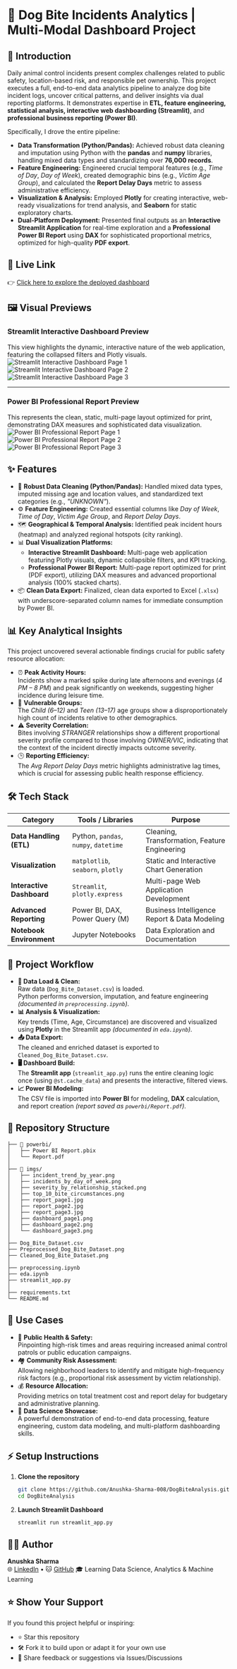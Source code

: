 # 🐶 Dog Bite Incidents Analytics | Multi-Modal Dashboard Project 

## 📖 Introduction  
Daily animal control incidents present complex challenges related to public safety, location-based risk, and responsible pet ownership.
This project executes a full, end-to-end data analytics pipeline to analyze dog bite incident logs, uncover critical patterns, and deliver insights via dual reporting platforms.
It demonstrates expertise in **ETL, feature engineering, statistical analysis, interactive web dashboarding (Streamlit)**, and **professional business reporting (Power BI)**. 

Specifically, I drove the entire pipeline:
- **Data Transformation (Python/Pandas):** Achieved robust data cleaning and imputation using Python with the **pandas** and **numpy** libraries, handling mixed data types and standardizing over **76,000 records**.
- **Feature Engineering:** Engineered crucial temporal features (e.g., *Time of Day*, *Day of Week*), created demographic bins (e.g., *Victim Age Group*), and calculated the **Report Delay Days** metric to assess administrative efficiency.
- **Visualization & Analysis:** Employed **Plotly** for creating interactive, web-ready visualizations for trend analysis, and **Seaborn** for static exploratory charts.
- **Dual-Platform Deployment:** Presented final outputs as an **Interactive Streamlit Application** for real-time exploration and a **Professional Power BI Report** using **DAX** for sophisticated proportional metrics, optimized for high-quality **PDF export**.

## 🔗 Live Link  
👉 [Click here to explore the deployed dashboard](http) 

## 🖼️ Visual Previews
### Streamlit Interactive Dashboard Preview
This view highlights the dynamic, interactive nature of the web application, featuring the collapsed filters and Plotly visuals.
![Streamlit Interactive Dashboard Page 1](imgs/dashboard_page1.png)
![Streamlit Interactive Dashboard Page 2](imgs/dashboard_page2.png)
![Streamlit Interactive Dashboard Page 3](imgs/dashboard_page3.png)

---

### Power BI Professional Report Preview
This represents the clean, static, multi-page layout optimized for print, demonstrating DAX measures and sophisticated data visualization.
![Power BI Professional Report Page 1](imgs/report_page1.jpg)
![Power BI Professional Report Page 2](imgs/report_page2.jpg)
![Power BI Professional Report Page 3](imgs/report_page3.jpg)

## ✨ Features  
- 🧹 **Robust Data Cleaning (Python/Pandas):** Handled mixed data types, imputed missing age and location values, and standardized text categories (e.g., *"UNKNOWN"*).
- ⚙️ **Feature Engineering:** Created essential columns like *Day of Week*, *Time of Day*, *Victim Age Group*, and *Report Delay Days*.
- 🗺️ **Geographical & Temporal Analysis:** Identified peak incident hours (heatmap) and analyzed regional hotspots (city ranking).
- 📊 **Dual Visualization Platforms:**
  - **Interactive Streamlit Dashboard:** Multi-page web application featuring Plotly visuals, dynamic collapsible filters, and KPI tracking.  
  - **Professional Power BI Report:** Multi-page report optimized for print (PDF export), utilizing DAX measures and advanced proportional analysis (100% stacked charts).
- 📦 **Clean Data Export:** Finalized, clean data exported to Excel (`.xlsx`) with underscore-separated column names for immediate consumption by Power BI.

## 📊 Key Analytical Insights
This project uncovered several actionable findings crucial for public safety resource allocation:
- ⏰ **Peak Activity Hours:**  
  Incidents show a marked spike during late afternoons and evenings (*4 PM – 8 PM*) and peak significantly on weekends, suggesting higher incidence during leisure time.
- 🧒 **Vulnerable Groups:**  
  The *Child (6–12)* and *Teen (13–17)* age groups show a disproportionately high count of incidents relative to other demographics.
- ⚠️ **Severity Correlation:**  
  Bites involving *STRANGER* relationships show a different proportional severity profile compared to those involving *OWNER/VIC*, indicating that the context of the incident directly impacts outcome severity.
- 🕒 **Reporting Efficiency:**  
  The *Avg Report Delay Days* metric highlights administrative lag times, which is crucial for assessing public health response efficiency.

## 🛠️ Tech Stack  
| **Category**              | **Tools / Libraries**                                  | **Purpose**                                            |
|----------------------------|--------------------------------------------------------|--------------------------------------------------------|
| **Data Handling (ETL)**    | Python, `pandas`, `numpy`, `datetime`                 | Cleaning, Transformation, Feature Engineering          |
| **Visualization**          | `matplotlib`, `seaborn`, `plotly`                     | Static and Interactive Chart Generation                |
| **Interactive Dashboard**  | `Streamlit`, `plotly.express`                         | Multi-page Web Application Development                 |
| **Advanced Reporting**     | Power BI, DAX, Power Query (M)                        | Business Intelligence Report & Data Modeling           |
| **Notebook Environment**   | Jupyter Notebooks                                     | Data Exploration and Documentation                     |


## 🔄 Project Workflow
- **📂 Data Load & Clean:**  
  Raw data (`Dog_Bite_Dataset.csv`) is loaded.  
  Python performs conversion, imputation, and feature engineering *(documented in `preprocessing.ipynb`).*
- **📊 Analysis & Visualization:**  
  Key trends (Time, Age, Circumstance) are discovered and visualized using **Plotly** in the Streamlit app *(documented in `eda.ipynb`).*
- **📤 Data Export:**  
  The cleaned and enriched dataset is exported to `Cleaned_Dog_Bite_Dataset.csv`.
- **🖥️ Dashboard Build:**  
  The **Streamlit app** (`streamlit_app.py`) runs the entire cleaning logic once (using `@st.cache_data`) and presents the interactive, filtered views.
- **📈 Power BI Modeling:**  
  The CSV file is imported into **Power BI** for modeling, **DAX** calculation, and report creation *(report saved as `powerbi/Report.pdf`).*

## 📂 Repository Structure  
```
├── 📁 powerbi/
│   ├── Power BI Report.pbix
│   └── Report.pdf
│
├── 📁 imgs/
│   ├── incident_trend_by_year.png
│   ├── incidents_by_day_of_week.png
│   ├── severity_by_relationship_stacked.png
│   ├── top_10_bite_circumstances.png
│   ├── report_page1.jpg
│   ├── report_page2.jpg
│   ├── report_page3.jpg
│   ├── dashboard_page1.png
│   ├── dashboard_page2.png
│   └── dashboard_page3.png
│
├── Dog_Bite_Dataset.csv
├── Preprocessed_Dog_Bite_Dataset.png
├── Cleaned_Dog_Bite_Dataset.png
│
├── preprocessing.ipynb
├── eda.ipynb
├── streamlit_app.py
│
├── requirements.txt
└── README.md
```

## 🎯 Use Cases  
- 🏥 **Public Health & Safety:**  
  Pinpointing high-risk times and areas requiring increased animal control patrols or public education campaigns.
- 🏘️ **Community Risk Assessment:**  
  Allowing neighborhood leaders to identify and mitigate high-frequency risk factors (e.g., proportional risk assessment by victim relationship).
- 💰 **Resource Allocation:**  
  Providing metrics on total treatment cost and report delay for budgetary and administrative planning.
- 💼 **Data Science Showcase:**  
  A powerful demonstration of end-to-end data processing, feature engineering, custom data modeling, and multi-platform dashboarding skills.

## ⚡ Setup Instructions  
1. **Clone the repository**  
   ```bash
   git clone https://github.com/Anushka-Sharma-008/DogBiteAnalysis.git
   cd DogBiteAnalysis
   ```
2. **Launch Streamlit Dashboard**
   ```
   streamlit run streamlit_app.py
   ```

## 🙋‍♀️ Author
**Anushka Sharma**  
🌐 [LinkedIn](https://www.linkedin.com/in/anushkasharma008/) • 🐱 [GitHub](https://github.com/Anushka-Sharma-008) 
🎓 Learning Data Science, Analytics & Machine Learning

## ⭐ Show Your Support
If you found this project helpful or inspiring:
- ⭐ Star this repository  
- 🛠️ Fork it to build upon or adapt it for your own use  
- 💬 Share feedback or suggestions via Issues/Discussions
